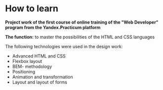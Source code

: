 # __How to learn__

__Project work of the first course of online training of the "Web Developer" program from the Yandex.Practicum platform__

__The function:__ to master the possibilities of the HTML and CSS languages

The following technologies were used in the design work:

* Advanced HTML and CSS
* Flexbox layout
* BEM- methodology
* Positioning
* Animation and transformation
* Layout and layout of forms

